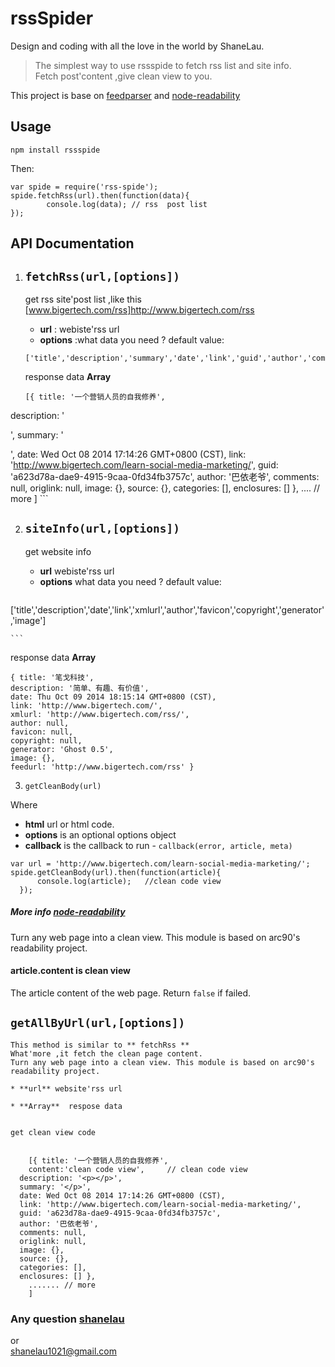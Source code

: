 # rssSpider

Design and coding with all the love in the world by ShaneLau.



> The simplest way to use rssspide to fetch rss list and site info.  
> Fetch post'content ,give clean view to you.  

This project is base on [feedparser](https://github.com/kballard/feedparser) and [node-readability](https://github.com/luin/node-readability) 



## Usage  

```
npm install rssspide
```
Then:

``` 
var spide = require('rss-spide');
spide.fetchRss(url).then(function(data){
		console.log(data); // rss  post list
});
```

## API Documentation

1. ## <code>fetchRss(url,[options])</code>   
	
	get rss site'post list  ,like this  [www.bigertech.com/rss]http://www.bigertech.com/rss

	*  **url** : webiste'rss url 
    *  **options** :what data you need ?  default value:
	
	```
	['title','description','summary','date','link','guid','author','comments','origlink','image','source','categories','enclosures']
	```  
	response data
	**Array**  
	
	```
	[{ title: '一个营销人员的自我修养',
  description: '<p></p>',
  summary: '</p>',
  date: Wed Oct 08 2014 17:14:26 GMT+0800 (CST),
  link: 'http://www.bigertech.com/learn-social-media-marketing/',
  guid: 'a623d78a-dae9-4915-9caa-0fd34fb3757c',
  author: '巴依老爷',
  comments: null,
  origlink: null,
  image: {},
  source: {},
  categories: [],
  enclosures: [] },
  ....  // more
	]
	```

2.  ## <code>siteInfo(url,[options])</code>  
    get website info
    * **url**   webiste'rss url
    * **options**  what data you need ?  default value:
    
    ```
['title','description','date','link','xmlurl','author','favicon','copyright','generator','image']

    ```
   response data **Array** 
   
   ```
  { title: '笔戈科技',
  description: '简单、有趣、有价值',
  date: Thu Oct 09 2014 18:15:14 GMT+0800 (CST),
  link: 'http://www.bigertech.com/',
  xmlurl: 'http://www.bigertech.com/rss/',
  author: null,
  favicon: null,
  copyright: null,
  generator: 'Ghost 0.5',
  image: {},
  feedurl: 'http://www.bigertech.com/rss' } 
   ```



3.  `getCleanBody(url)`

Where

  * **html** url or html code.
  * **options** is an optional options object
  * **callback** is the callback to run - `callback(error, article, meta)`
  
  
  ```
  var url = 'http://www.bigertech.com/learn-social-media-marketing/';
  spide.getCleanBody(url).then(function(article){
        console.log(article);   //clean code view    
    });
  ```
  
##### More info [node-readability](https://github.com/luin/node-readability)

Turn any web page into a clean view. This module is based on arc90's readability project.
  

#### article.content  is clean view 

The article content of the web page. Return `false` if failed.



## <code>getAllByUrl(url,[options])</code>

	This method is similar to ** fetchRss **  
	What'more ,it fetch the clean page content.
	Turn any web page into a clean view. This module is based on arc90's readability project.
	
	* **url** website'rss url  
	
	* **Array**  respose data
	
	
	get clean view code  
	
	
```  

	[{ title: '一个营销人员的自我修养',
	content:'clean code view',     // clean code view
  description: '<p></p>',
  summary: '</p>',
  date: Wed Oct 08 2014 17:14:26 GMT+0800 (CST),
  link: 'http://www.bigertech.com/learn-social-media-marketing/',
  guid: 'a623d78a-dae9-4915-9caa-0fd34fb3757c',
  author: '巴依老爷',
  comments: null,
  origlink: null,
  image: {},
  source: {},
  categories: [],
  enclosures: [] },
    ....... // more
	]

```
### Any question [shanelau](http://weibo.com/kissliux)  
or  
[shanelau1021@gmail.com](shanelau1021@gmail.com)


